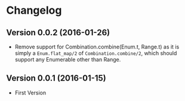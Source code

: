Changelog
====

## Version 0.0.2 (2016-01-26)

* Remove support for Combination.combine(Enum.t, Range.t) as it is simply a `Enum.flat_map/2` of `Combination.combine/2`, which should support any Enumerable other than Range.

## Version 0.0.1 (2016-01-15)

* First Version

